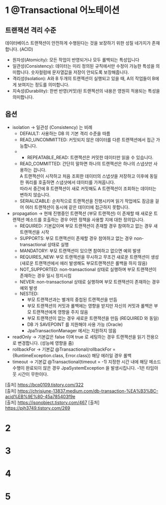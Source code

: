 # 1 @Transactional 어노테이션
## 트랜잭션 격리 수준
  데이터베이스 트랜잭션이 안전하게 수행된다는 것을 보장하기 위한 성질 네가지가 존재합니다. (ACID)
  - 원자성(Atomicity): 모든 작업이 반영되거나 모두 롤백되는 특성입니다
  - 일관성(Consistency): 데이터는 미리 정의된 규칙에서만 수정이 가능한 특성을 의미합니다. 숫자컬럼에 문자열값을 저장이 안되도록 보장해줍니다.
  - 격리성(Isolation): A와 B 두개의 트랜젝션이 실행되고 있을 때, A의 작업들이 B에게 보여지는 정도를 의미합니다.
  - 지속성(Durability): 한번 반영(커밋)된 트랜젝션의 내용은 영원히 적용되는 특성을 의미합니다.
## 옵션 
  - isolation -> 일관성 (Consistency) 는 비례
    - DEFAULT: 사용하는 DB 의 기본 격리 수준을 따름
    - READ_UNCOMMITTED: 커밋되지 않은 데이터를 다른 트랜잭션에서 접근 가능합니다.
    - - REPEATABLE_READ: 트랜잭션은 커밋한 데이터만 읽을 수 있습니다.
    - READ_COMMITTED: 간단히 말하면 하나의 트랜잭션은 하나의 스냅샷만 사용하는 겁니다.   
                      A 트랜잭션이 시작하고 처음 조회한 데이터의 스냅샷을 저장하고 이후에 동일한 쿼리를 호출하면 스냅샷에서 데이터를 가져옵니다.   
                      따라서 중간에 B 트랜잭션이 새로 커밋해도 A 트랜잭션이 조회하는 데이터는 변하지 않습니다.
    - SERIALIZABLE: 순차적으로 트랜잭션을 진행시키며 읽기 작업에도 잠금을 걸어 여러 트랜잭션이 동시에 같은 데이터에 접근하지 못합니다.
  - propagation -> 현재 진행중인 트랜잭션 (부모 트랜잭션) 이 존재할 때 새로운 트랜잭션 메소드를 호출하는 경우 어떤 정책을 사용할 지에 대한 정의입니다.
    - REQUIRED: 기본값이며 부모 트랜잭션이 존재할 경우 참여하고 없는 경우 새 트랜잭션을 시작
    - SUPPORTS: 부모 트랜잭션이 존재할 경우 참여하고 없는 경우 non-transactional 상태로 실행
    - MANDATORY: 부모 트랜잭션이 있으면 참여하고 없으면 예외 발생
    - REQUIRES_NEW: 부모 트랜잭션을 무시하고 무조건 새로운 트랜잭션이 생성 (새로운 트랜잭션에서 에러 발생해도 부모트랜잭션은 롤백을 하지 않음)
    - NOT_SUPPORTED: non-transactional 상태로 실행하며 부모 트랜잭션이 존재하는 경우 일시 정지시킴
    - NEVER: non-transactional 상태로 실행하며 부모 트랜잭션이 존재하는 경우 예외 발생
    - NESTED:
      - 부모 트랜잭션과는 별개의 중첩된 트랜잭션을 만듬
      - 부모 트랜잭션의 커밋과 롤백에는 영향을 받지만 자신의 커밋과 롤백은 부모 트랜잭션에게 영향을 주지 않음
      - 부모 트랜잭션이 없는 경우 새로운 트랜잭션을 만듬 (REQUIRED 와 동일)
      - DB 가 SAVEPOINT 를 지원해야 사용 가능 (Oracle)
      - JpaTransactionManager 에서는 지원하지 않음
  - readOnly -> 기본값은 false 이며 true 로 세팅하는 경우 트랜잭션을 읽기 전용으로 변경합니다. (성능에 영향을 줌)
  - rollbackFor -> 기본값 @Transactional(rollbackFor = {RuntimeException.class, Error.class}) 해당 에러일 경우 롤백
  - timeout -> 기본값 @Transactional(timeout = -1) 지정한 시간 내에 해당 메소드 수행이 완료되이 않은 경우 JpaSystemException 을 발생시킵니다. -1은 타임아웃 시간이 무한이다.
  
  [출처] https://bcp0109.tistory.com/322   
  [출처] https://chrisjune-13837.medium.com/db-transaction-%EA%B3%BC-acid%EB%9E%80-45a785403f9e   
  [출처] https://jsonobject.tistory.com/467
  [출처] https://pjh3749.tistory.com/269
  
# 2 

# 3 

# 4

# 5

